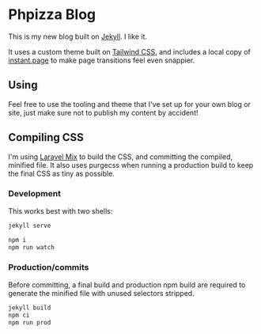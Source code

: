 # Phpizza Blog

This is my new blog built on [Jekyll](http://jekyllrb.com). I like it.

It uses a custom theme built on [Tailwind CSS](https://tailwindcss.com), and includes a local copy of [instant.page](https://instant.page) to make page transitions feel even snappier.

## Using

Feel free to use the tooling and theme that I've set up for your own blog or site, just make sure not to publish my content by accident!

## Compiling CSS

I'm using [Laravel Mix](https://laravel-mix.com) to build the CSS, and committing the compiled, minified file. It also uses purgecss when running a production build to keep the final CSS as tiny as possible.

### Development

This works best with two shells:

```bash
jekyll serve
```

```bash
npm i
npm run watch
```

### Production/commits

Before committing, a final build and production npm build are required to generate the minified file with unused selectors stripped.

```bash
jekyll build
npm ci
npm run prod
```
